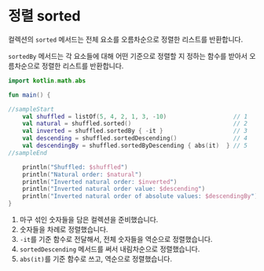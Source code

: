 # 정렬 sorted

컬렉션의 `sorted` 메서드는 전체 요소를 오름차순으로 정렬한 리스트를 반환합니다.

`sortedBy` 메서드는 각 요소들에 대해 어떤 기준으로 정렬할 지 정하는 함수를 받아서 오름차순으로 정렬한 리스트를 반환합니다.

```kotlin
import kotlin.math.abs

fun main() {

//sampleStart
    val shuffled = listOf(5, 4, 2, 1, 3, -10)                   // 1
    val natural = shuffled.sorted()                             // 2
    val inverted = shuffled.sortedBy { -it }                    // 3
    val descending = shuffled.sortedDescending()                // 4
    val descendingBy = shuffled.sortedByDescending { abs(it)  } // 5
//sampleEnd

    println("Shuffled: $shuffled")
    println("Natural order: $natural")
    println("Inverted natural order: $inverted")
    println("Inverted natural order value: $descending")
    println("Inverted natural order of absolute values: $descendingBy")
}
```

1. 마구 섞인 숫자들을 담은 컬렉션을 준비했습니다.
2. 숫자들을 차례로 정렬했습니다.
3. `-it`를 기준 함수로 전달해서, 전체 숫자들을 역순으로 정렬했습니다.
4. `sortedDescending` 메서드를 써서 내림차순으로 정렬했습니다.
5. `abs(it)`를 기준 함수로 쓰고, 역순으로 정렬했습니다.
